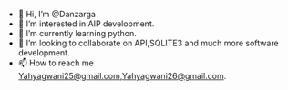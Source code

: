 - 👋 Hi, I’m @Danzarga
- 👀 I’m interested in AIP development.
- 🌱 I’m currently learning python.
- 💞️ I’m looking to collaborate on API,SQLITE3 and much more software development.
- 📫 How to reach me Yahyagwani25@gmail.com,Yahyagwani26@gmail.com.

<!---
Danzarga/Danzarga is a ✨ special ✨ repository because its `README.md` (this file) appears on your GitHub profile.
You can click the Preview link to take a look at your changes.
--->
